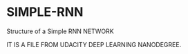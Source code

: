 # SIMPLE-RNN
Structure of a Simple RNN NETWORK

IT IS A FILE FROM UDACITY DEEP LEARNING NANODEGREE.
